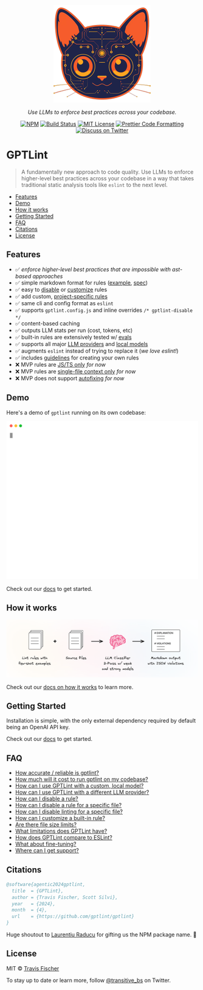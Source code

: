 <p align="center">
  <img alt="How it works" src="/docs/public/gptlint-logo.png" width="256">
</p>

<p align="center">
  <em>Use LLMs to enforce best practices across your codebase.</em>
</p>

<p align="center">
  <a href="https://www.npmjs.com/package/gptlint"><img alt="NPM" src="https://img.shields.io/npm/v/gptlint.svg" /></a>
  <a href="https://github.com/gptlint/gptlint/actions/workflows/test.yml"><img alt="Build Status" src="https://github.com/gptlint/gptlint/actions/workflows/main.yml/badge.svg" /></a>
  <a href="https://github.com/gptlint/gptlint/blob/main/license"><img alt="MIT License" src="https://img.shields.io/badge/license-MIT-blue" /></a>
  <a href="https://prettier.io"><img alt="Prettier Code Formatting" src="https://img.shields.io/badge/code_style-prettier-brightgreen.svg" /></a>
  <a href="https://twitter.com/transitive_bs"><img alt="Discuss on Twitter" src="https://img.shields.io/badge/twitter-discussion-blue" /></a>
</p>

# GPTLint <!-- omit from toc -->

> A fundamentally new approach to code quality. Use LLMs to enforce higher-level best practices across your codebase in a way that takes traditional static analysis tools like `eslint` to the next level.

- [Features](#features)
- [Demo](#demo)
- [How it works](#how-it-works)
- [Getting Started](#getting-started)
- [FAQ](#faq)
- [Citations](#citations)
- [License](#license)

## Features

- ✅️ _enforce higher-level best practices that are impossible with ast-based approaches_
- ✅️ simple markdown format for rules ([example](./.gptlint/prefer-array-at-negative-indexing.md), [spec](https://gptlint.dev/extend/rule-spec))
- ✅️ easy to [disable](https://gptlint.dev/project/faq#how-can-i-disable-a-rule) or [customize](https://gptlint.dev/project/faq#how-can-i-customize-a-built-in-rule) rules
- ✅️ add custom, [project-specific rules](https://gptlint.dev/guide/rule-guidelines#project-specific-rules)
- ✅️ same cli and config format as `eslint`
- ✅️ supports `gptlint.config.js` and inline overrides `/* gptlint-disable */`
- ✅️ content-based caching
- ✅️ outputs LLM stats per run (cost, tokens, etc)
- ✅️ built-in rules are extensively tested w/ [evals](https://gptlint.dev/project/how-it-works#evals)
- ✅️ supports all major [LLM providers](https://gptlint.dev/guide/llm-providers) and [local models](https://gptlint.dev/guide/llm-providers#local-models)
- ✅️ augments `eslint` instead of trying to replace it (_we love eslint!_)
- ✅️ includes [guidelines](https://gptlint.dev/guide/rule-guidelines) for creating your own rules
- ❌ MVP rules are [JS/TS only](https://gptlint.dev/project/limitations#rules-in-the-mvp-are-jsts-only) _for now_
- ❌ MVP rules are [single-file context only](https://gptlint.dev/project/limitations#rules-in-the-mvp-are-single-file-only) _for now_
- ❌ MVP does not support [autofixing](https://gptlint.dev/project/limitations#the-mvp-does-not-support-autofixing-lint-errors) _for now_

## Demo

Here's a demo of `gptlint` running on its own codebase:

<p align="center">
  <img width="640" src="/docs/public/demo.svg">
</p>

Check out our [docs](https://gptlint.dev/guide) to get started.

## How it works

<p align="center">
  <a href="https://gptlint.dev/project/how-it-works"><img alt="How it works" src="/docs/public/how-gptlint-works.png"></a>
</p>

Check out our [docs on how it works](https://gptlint.dev/project/how-it-works) to learn more.

## Getting Started

Installation is simple, with the only external dependency required by default being an OpenAI API key.

Check out our [docs](https://gptlint.dev/guide) to get started.

## FAQ

- [How accurate / reliable is gptlint?](https://gptlint.dev/project/accuracy)
- [How much will it cost to run gptlint on my codebase?](https://gptlint.dev/project/cost)
- [How can I use GPTLint with a custom, local model?](https://gptlint.dev/guide/llm-providers#local-models)
- [How can I use GPTLint with a different LLM provider?](https://gptlint.dev/guide/llm-providers)
- [How can I disable a rule?](https://gptlint.dev/project/faq)
- [How can I disable a rule for a specific file?](https://gptlint.dev/project/faq)
- [How can I disable linting for a specific file?](https://gptlint.dev/project/faq)
- [How can I customize a built-in rule?](https://gptlint.dev/project/faq)
- [Are there file size limits?](https://gptlint.dev/project/faq)
- [What limitations does GPTLint have?](https://gptlint.dev/project/limitations)
- [How does GPTLint compare to ESLint?](https://gptlint.dev/project/faq)
- [What about fine-tuning?](https://gptlint.dev/project/faq)
- [Where can I get support?](https://gptlint.dev/project/faq)

## Citations

```bibtex
@software{agentic2024gptlint,
  title  = {GPTLint},
  author = {Travis Fischer, Scott Silvi},
  year   = {2024},
  month  = {4},
  url    = {https://github.com/gptlint/gptlint}
}
```

Huge shoutout to [Laurentiu Raducu](https://twitter.com/Bitheap_tech) for gifting us the NPM package name. 🙏

## License

MIT © [Travis Fischer](https://twitter.com/transitive_bs)

To stay up to date or learn more, follow [@transitive_bs](https://twitter.com/transitive_bs) on Twitter.
